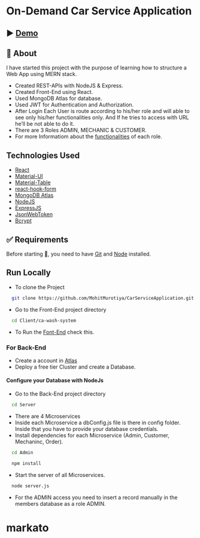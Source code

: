 # On-Demand Car Service Application

## ▶️ [Demo](https://youtu.be/bNtYqpdhYRc)

## 🎯 About

I have started this project with the purpose of learning how to structure a Web App using MERN stack.

- Created REST-APIs with NodeJS & Express.
- Created Front-End using React.
- Used MongoDB Atlas for database.
- Used JWT for Authentication and Authorization.
- After Login Each User is route according to his/her role and will able to see only his/her functionalities only. And If he tries to access with URL he’ll be not able to do it.
- There are 3 Roles ADMIN, MECHANIC & CUSTOMER.
- For more Informatiom about the [functionalities](https://github.com/MohitMurotiya/CarServiceApplication/blob/master/Documentation) of each role. 

## Technologies Used 

- [React](https://reactjs.org/)
- [Material-UI](https://material-ui.com/)
- [Material-Table](https://material-table.com/#/)
- [react-hook-form](https://react-hook-form.com/)
- [MongoDB Atlas](https://www.mongodb.com/cloud)
- [NodeJS](https://nodejs.org/en/)
- [ExpressJS](https://expressjs.com/)
- [JsonWebToken](https://github.com/auth0/node-jsonwebtoken#readme)
- [Bcrypt](https://github.com/kelektiv/node.bcrypt.js#readme)

## :white_check_mark: Requirements

Before starting :checkered_flag:, you need to have [Git](https://git-scm.com) and [Node](https://nodejs.org/en/) installed.<br/>

## Run Locally

- To clone the Project

```bash
  git clone https://github.com/MohitMurotiya/CarServiceApplication.git
```
- Go to the Front-End project directory

```bash
  cd Client/ca-wash-system
```
- To Run the [Font-End](https://github.com/MohitMurotiya/CarServiceApplication/blob/master/Client/car-wash-system/README.md) check this.

### For Back-End
- Create a account in [Atlas](https://account.mongodb.com/account/login)
- Deploy a free tier Cluster and create a Database.

#### Configure your Database with NodeJs

- Go to the Back-End project directory

```bash
  cd Server
```
- There are 4 Microservices
- Inside each Microservice a dbConfig.js file is there in config folder. Inside that you have to provide your database credentials.
- Install dependencies for each Microservice (Admin, Customer, Mechaninc, Order).

```bash
  cd Admin
```

```bash
  npm install
```
- Start the server of all Microservices.

```bash
  node server.js
```

- For the ADMIN access you need to insert a record manually in the members database as a role ADMIN. 


# markato
